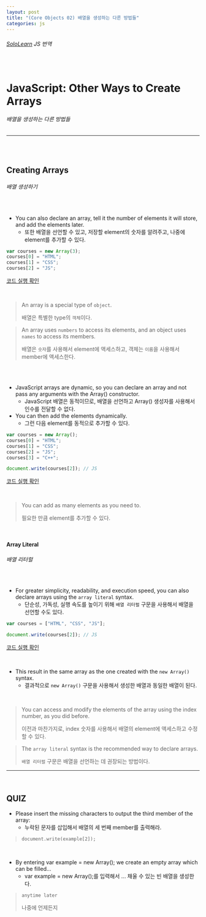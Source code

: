 ```yaml
---
layout: post
title: "(Core Objects 02) 배열을 생성하는 다른 방법들"
categories: js
---
```


###### [SoloLearn](https://www.sololearn.com/) JS 번역

<br>

# JavaScript: Other Ways to Create Arrays

###### 배열을 생성하는 다른 방법들

------

<br>

<br>

## Creating Arrays

###### 배열 생성하기

<br>

- You can also declare an array, tell it the number of elements it will store, and add the elements later.
  - 또한 배열을 선언할 수 있고, 저장할 element의 숫자를 알려주고, 나중에 element를 추가할 수 있다.

```js
var courses = new Array(3);
courses[0] = "HTML";
courses[1] = "CSS";
courses[2] = "JS";
```

[코드 실행 확인](https://code.sololearn.com/696/#js)

<br>

> An array is a special type of `object`.
>
> 배열은 특별한 type의 `객체`이다.

> An array uses `numbers` to access its elements, and an object uses `names` to access its members.
>
> 배열은 `숫자`를 사용해서 element에 액세스하고, 객체는 `이름`을 사용해서 member에 액세스한다.

<br>

<br>

- JavaScript arrays are dynamic, so you can declare an array and not pass any arguments with the Array() constructor.
  - JavaScript 배열은 동적이므로, 배열을 선언하고 Array() 생성자를 사용해서 인수를 전달할 수 없다.
- You can then add the elements dynamically.
  - 그런 다음 element를 동적으로 추가할 수 있다.

```js
var courses = new Array();
courses[0] = "HTML";
courses[1] = "CSS";
courses[2] = "JS";
courses[3] = "C++";

document.write(courses[2]);	// JS
```

[코드 실행 확인](https://code.sololearn.com/695/#js)

<br>

> You can add as many elements as you need to.
>
> 필요한 만큼 element를 추가할 수 있다.

<br>

#### Array Literal

###### 배열 리터럴

<br>

- For greater simplicity, readability, and execution speed, you can also declare arrays using the `array literal` syntax.
  - 단순성, 가독성, 실행 속도를 높이기 위해 `배열 리터럴` 구문을 사용해서 배열을 선언할 수도 있다.

```js
var courses = ["HTML", "CSS", "JS"];

document.write(courses[2]);	// JS
```

[코드 실행 확인](https://code.sololearn.com/697/#js)

<br>

- This result in the same array as the one created with the `new Array()` syntax.
  - 결과적으로 `new Array()` 구문을 사용해서 생성한 배열과 동일한 배열이 된다.

<br>

> You can access and modify the elements of the array using the index number, as you did before.
>
> 이전과 마찬가지로, index 숫자를 사용해서 배열의 element에 액세스하고 수정할 수 있다.

> The `array literal` syntax is the recommended way to declare arrays.
>
> `배열 리터럴` 구문은 배열을 선언하는 데 권장되는 방법이다.

------

<br>

## QUIZ

- Please insert the missing characters to output the third member of the array:
  - 누락된 문자를 삽입해서 배열의 세 번째 member를 출력해라.

> `document.write(example[2]);`

<br>

- By entering var example = new Array(); we create an empty array which can be filled...
  - var example = new Array();를 입력해서 ... 채울 수 있는 빈 배열을 생성한다.

> `anytime later`
>
> 나중에 언제든지

<br>
